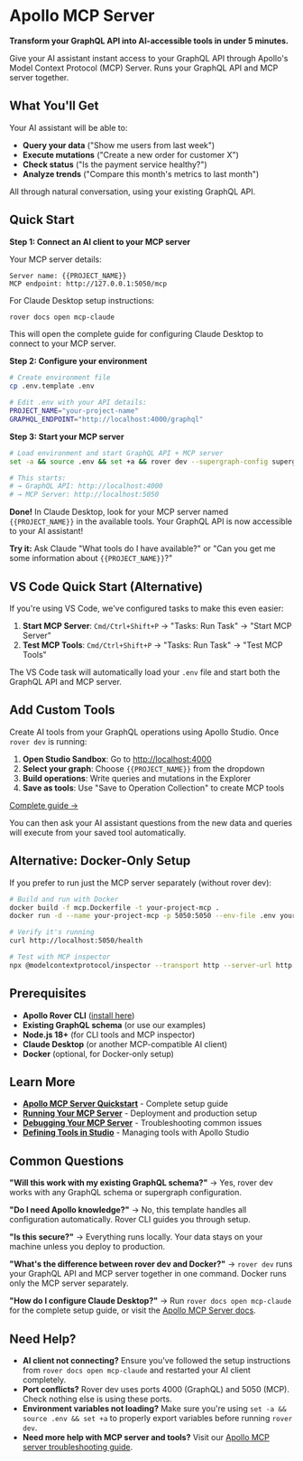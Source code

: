 # Apollo MCP Server

**Transform your GraphQL API into AI-accessible tools in under 5 minutes.**

Give your AI assistant instant access to your GraphQL API through Apollo's Model Context Protocol (MCP) Server. Runs your GraphQL API and MCP server together.

## What You'll Get

Your AI assistant will be able to:
- **Query your data** ("Show me users from last week")
- **Execute mutations** ("Create a new order for customer X")
- **Check status** ("Is the payment service healthy?")
- **Analyze trends** ("Compare this month's metrics to last month")

All through natural conversation, using your existing GraphQL API.

## Quick Start

**Step 1: Connect an AI client to your MCP server**

Your MCP server details:
```
Server name: {{PROJECT_NAME}}
MCP endpoint: http://127.0.0.1:5050/mcp
```

For Claude Desktop setup instructions:
```bash
rover docs open mcp-claude
```

This will open the complete guide for configuring Claude Desktop to connect to your MCP server.

**Step 2: Configure your environment**
```bash
# Create environment file
cp .env.template .env

# Edit .env with your API details:
PROJECT_NAME="your-project-name"
GRAPHQL_ENDPOINT="http://localhost:4000/graphql"
```

**Step 3: Start your MCP server**
```bash
# Load environment and start GraphQL API + MCP server
set -a && source .env && set +a && rover dev --supergraph-config supergraph.yaml --mcp .apollo/mcp.local.yaml

# This starts:
# → GraphQL API: http://localhost:4000
# → MCP Server: http://localhost:5050
```

**Done!** In Claude Desktop, look for your MCP server named `{{PROJECT_NAME}}` in the available tools. Your GraphQL API is now accessible to your AI assistant!

**Try it:** Ask Claude "What tools do I have available?" or "Can you get me some information about `{{PROJECT_NAME}}`?"

## VS Code Quick Start (Alternative)

If you're using VS Code, we've configured tasks to make this even easier:

1. **Start MCP Server**: `Cmd/Ctrl+Shift+P` → "Tasks: Run Task" → "Start MCP Server"
2. **Test MCP Tools**: `Cmd/Ctrl+Shift+P` → "Tasks: Run Task" → "Test MCP Tools"

The VS Code task will automatically load your `.env` file and start both the GraphQL API and MCP server.

## Add Custom Tools

Create AI tools from your GraphQL operations using Apollo Studio. Once `rover dev` is running:

1. **Open Studio Sandbox**: Go to [http://localhost:4000](http://localhost:4000)
2. **Select your graph**: Choose `{{PROJECT_NAME}}` from the dropdown
3. **Build operations**: Write queries and mutations in the Explorer
4. **Save as tools**: Use "Save to Operation Collection" to create MCP tools

[Complete guide →](https://www.apollographql.com/docs/apollo-mcp-server/define-tools#from-operation-collection)

You can then ask your AI assistant questions from the new data and queries will execute from your saved tool automatically.

## Alternative: Docker-Only Setup

If you prefer to run just the MCP server separately (without rover dev):

```bash
# Build and run with Docker
docker build -f mcp.Dockerfile -t your-project-mcp .
docker run -d --name your-project-mcp -p 5050:5050 --env-file .env your-project-mcp

# Verify it's running
curl http://localhost:5050/health

# Test with MCP inspector
npx @modelcontextprotocol/inspector --transport http --server-url http://localhost:5050/mcp
```

## Prerequisites

- **Apollo Rover CLI** ([install here](https://www.apollographql.com/docs/rover/getting-started/))
- **Existing GraphQL schema** (or use our examples)
- **Node.js 18+** (for CLI tools and MCP inspector)
- **Claude Desktop** (or another MCP-compatible AI client)
- **Docker** (optional, for Docker-only setup)

## Learn More

- **[Apollo MCP Server Quickstart](https://www.apollographql.com/docs/apollo-mcp-server/quickstart)** - Complete setup guide
- **[Running Your MCP Server](https://www.apollographql.com/docs/apollo-mcp-server/run)** - Deployment and production setup
- **[Debugging Your MCP Server](https://www.apollographql.com/docs/apollo-mcp-server/debugging)** - Troubleshooting common issues
- **[Defining Tools in Studio](https://www.apollographql.com/docs/apollo-mcp-server/define-tools)** - Managing tools with Apollo Studio

## Common Questions

**"Will this work with my existing GraphQL schema?"** → Yes, rover dev works with any GraphQL schema or supergraph configuration.

**"Do I need Apollo knowledge?"** → No, this template handles all configuration automatically. Rover CLI guides you through setup.

**"Is this secure?"** → Everything runs locally. Your data stays on your machine unless you deploy to production.

**"What's the difference between rover dev and Docker?"** → `rover dev` runs your GraphQL API and MCP server together in one command. Docker runs only the MCP server separately.

**"How do I configure Claude Desktop?"** → Run `rover docs open mcp-claude` for the complete setup guide, or visit the [Apollo MCP Server docs](https://www.apollographql.com/docs/apollo-mcp-server/quickstart).

## Need Help?

- **AI client not connecting?** Ensure you've followed the setup instructions from `rover docs open mcp-claude` and restarted your AI client completely.
- **Port conflicts?** Rover dev uses ports 4000 (GraphQL) and 5050 (MCP). Check nothing else is using these ports.
- **Environment variables not loading?** Make sure you're using `set -a && source .env && set +a` to properly export variables before running `rover dev`.
- **Need more help with MCP server and tools?** Visit our [Apollo MCP server troubleshooting guide](https://www.apollographql.com/docs/apollo-mcp-server/quickstart#troubleshooting).
